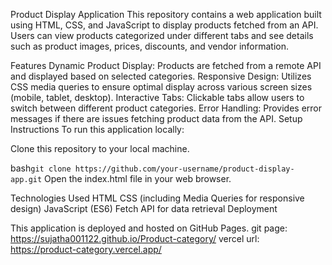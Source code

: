 Product Display Application
This repository contains a web application built using HTML, CSS, and JavaScript to display products fetched from an API. Users can view products categorized under different tabs and see details such as product images, prices, discounts, and vendor information.

Features
Dynamic Product Display: Products are fetched from a remote API and displayed based on selected categories.
Responsive Design: Utilizes CSS media queries to ensure optimal display across various screen sizes (mobile, tablet, desktop).
Interactive Tabs: Clickable tabs allow users to switch between different product categories.
Error Handling: Provides error messages if there are issues fetching product data from the API.
Setup Instructions
To run this application locally:

Clone this repository to your local machine.

bash``
git clone https://github.com/your-username/product-display-app.git
``
Open the index.html file in your web browser.

Technologies Used
HTML
CSS (including Media Queries for responsive design)
JavaScript (ES6)
Fetch API for data retrieval
Deployment

This application is deployed and hosted on GitHub Pages.
git page: https://sujatha001122.github.io/Product-category/
vercel url: https://product-category.vercel.app/
